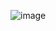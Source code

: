 


![image](https://user-images.githubusercontent.com/9137836/121760804-323b2280-cb5f-11eb-81ab-fbee99ded015.png)
